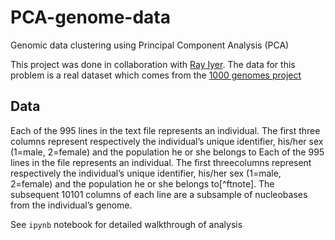 # PCA-genome-data
Genomic data clustering using Principal Component Analysis (PCA)

This project was done in collaboration with [Ray Iyer](www.linkedin.com/in/%7Eiyer). The data for this problem is a real dataset which comes from the [1000 genomes project](https://www.internationalgenome.org/)

## Data 
Each of the 995 lines in the text file represents an individual.  The first three columns represent respectively the individual’s unique identifier, his/her sex (1=male, 2=female) and the population he or she belongs to Each of the 995 lines in the file represents an individual. The first threecolumns represent respectively the individual’s unique identifier,  his/her sex (1=male,  2=female) and the population he or she belongs to[^ftnote]. The subsequent 10101 columns of each line are a subsample of nucleobases from the individual’s genome.

See `ipynb` notebook for detailed walkthrough of analysis
